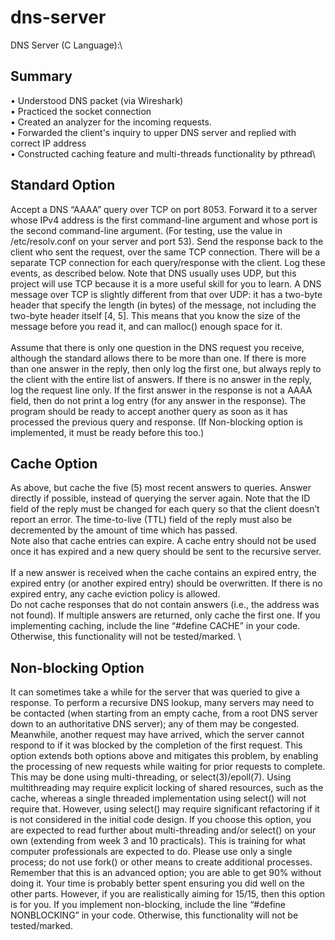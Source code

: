 # dns-server
DNS Server (C Language):\

## Summary
•	Understood DNS packet (via Wireshark)\
•	Practiced the socket connection\
•	Created an analyzer for the incoming requests.\
•	Forwarded the client's inquiry to upper DNS server and replied with correct IP address\
•	Constructed caching feature and multi-threads functionality by pthread\

## Standard Option
Accept a DNS “AAAA” query over TCP on port 8053. Forward it to a server whose IPv4 address is the first command-line argument and whose port is the second command-line argument. (For testing, use the value in /etc/resolv.conf on your server and port 53). Send the response back to the client who sent the request, over the same TCP connection. There will be a separate TCP connection for each query/response with the client. Log these events, as described below.
Note that DNS usually uses UDP, but this project will use TCP because it is a more useful skill for you to learn. A DNS message over TCP is slightly different from that over UDP: it has a two-byte header that specify the length (in bytes) of the message, not including the two-byte header itself [4, 5]. This means that you know the size of the message before you read it, and can malloc() enough space for it.\
\
Assume that there is only one question in the DNS request you receive, although the standard allows there to be more than one. If there is more than one answer in the reply, then only log the first one, but always reply to the client with the entire list of answers. If there is no answer in the reply, log the request line only. If the first answer in the response is not a AAAA field, then do not print a log entry (for any answer in the response).
The program should be ready to accept another query as soon as it has processed the previous query and response. (If Non-blocking option is implemented, it must be ready before this too.)

## Cache Option
As above, but cache the five (5) most recent answers to queries. Answer directly if possible, instead of querying the server again.
Note that the ID field of the reply must be changed for each query so that the client doesn’t report an error. The time-to-live (TTL) field of the reply must also be decremented by the amount of time which has passed.
\
Note also that cache entries can expire. A cache entry should not be used once it has expired and a new query should be sent to the recursive server.\
\
If a new answer is received when the cache contains an expired entry, the expired entry (or another expired entry) should be overwritten. If there is no expired entry, any cache eviction policy is allowed.
\
Do not cache responses that do not contain answers (i.e., the address was not found). If multiple answers are returned, only cache the first one.
If you implementing caching, include the line “#define CACHE” in your code. Otherwise, this functionality will not be tested/marked.
\

## Non-blocking Option
It can sometimes take a while for the server that was queried to give a response. To perform a recursive DNS lookup, many servers may need to be contacted (when starting from an empty cache, from a root DNS server down to an authoritative DNS server); any of them may be congested. Meanwhile, another request may have arrived, which the server cannot respond to if it was blocked by the completion of the first request.
This option extends both options above and mitigates this problem, by enabling the processing of new requests while waiting for prior requests to complete.
This may be done using multi-threading, or select(3)/epoll(7). Using multithreading may require explicit locking of shared resources, such as the cache, whereas a single threaded implementation using select() will not require that. However, using select() may require significant refactoring if it is not considered in the initial code design.
If you choose this option, you are expected to read further about multi-threading and/or select() on your own (extending from week 3 and 10 practicals). This is training for what computer professionals are expected to do.
Please use only a single process; do not use fork() or other means to create additional processes.
Remember that this is an advanced option; you are able to get 90% without doing it. Your time is probably better spent ensuring you did well on the other parts. However, if you are realistically aiming for 15/15, then this option is for you.
If you implement non-blocking, include the line “#define NONBLOCKING” in your code. Otherwise, this functionality will not be tested/marked.
